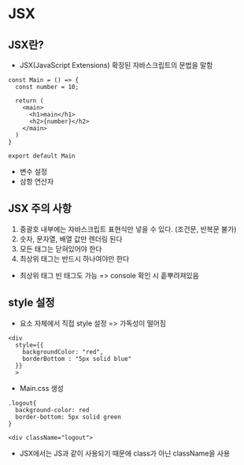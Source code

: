 # JSX
## JSX란?
- JSX(JavaScript Extensions) 확장된 자바스크립트의 문법을 말함
```
const Main = () => {
  const number = 10;

  return (
    <main>
      <h1>main</h1>
      <h2>{number}</h2>
    </main>
  )
}

export default Main
```
- 변수 설정
- 삼항 연산자

## JSX 주의 사항
1. 중괄호 내부에는 자바스크립트 표현식만 넣을 수 있다. (조건문, 반복문 불가)
2. 숫자, 문자열, 배열 값만 렌더링 된다
3. 모든 태그는 닫혀있어야 한다
4. 최상위 태그는 반드시 하나여야만 한다
  - 최상위 태그 빈 태그도 가능 => console 확인 시 흩뿌려져있음

## style 설정
- 요소 자체에서 직접 style 설정 => 가독성이 떨어짐
```
<div
  style={{
    backgroundColor: "red",
    borderBottom : "5px solid blue"
  }}
  >
```

- Main.css 생성
```
.logout{
  background-color: red
  border-bottom: 5px solid green
}

<div className="logout">
```
- JSX에서는 JS과 같이 사용되기 때문에 class가 아닌 className을 사용